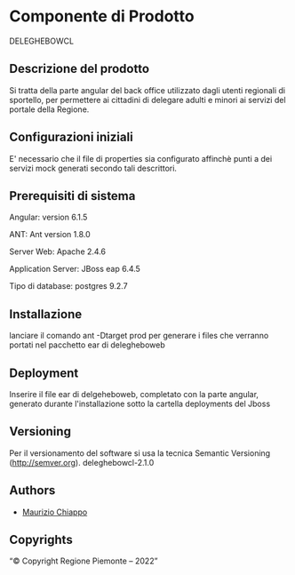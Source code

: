 # Componente di Prodotto

DELEGHEBOWCL

## Descrizione del prodotto

Si tratta della parte angular del back office utilizzato dagli utenti regionali di sportello, per permettere ai cittadini di 
delegare adulti e minori ai servizi del portale della Regione.

## Configurazioni iniziali

E' necessario che il file di properties sia configurato affinchè punti a dei servizi mock generati secondo tali descrittori.

## Prerequisiti di sistema

Angular: version 6.1.5

ANT: Ant version 1.8.0

Server Web: Apache 2.4.6

Application Server: JBoss eap 6.4.5

Tipo di database: postgres  9.2.7 

## Installazione

lanciare il comando ant -Dtarget prod per generare i files che verranno portati nel pacchetto ear di delegheboweb

## Deployment

Inserire il file ear  di delgeheboweb, completato con la parte angular, generato durante l'installazione sotto la cartella deployments del Jboss

## Versioning

Per il versionamento del software si usa la tecnica Semantic Versioning (http://semver.org).
deleghebowcl-2.1.0

## Authors

* [Maurizio Chiappo](https://github.com/maurizio-chiappo)

## Copyrights

“© Copyright Regione Piemonte – 2022”